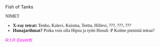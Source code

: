 <!DOCTYPE html>
<html>
<head> Fish of Tanks
  
</head>
<body>
<FONT FACE="comic sans">
      <p> NIMET </p>
<ul>
   <li> <b>X-ray tetrat:</b> Tenho, Kalevi, Kuisma, Terttu, Hillevi, ???, ???, ???</li> 
   <li> <b> Hunajarihmat?</b> Poika vois olla Hipsu ja tyttö Hosuli :P Kolme pienintä tetraa? </li>
</ul>
</FONT>
<FONT FACE="Arial">
  <FONT COLOR="magenta">
      <p><i> R.I.P. Eevertti</i> </p>
  </FONT>
</FONT>
</body>
</html>
